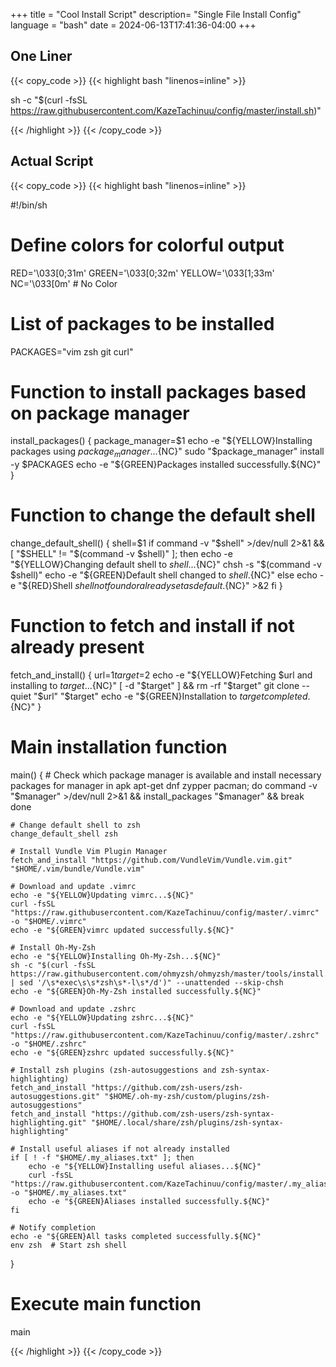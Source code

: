+++
title = "Cool Install Script"
description= "Single File Install Config"
language = "bash"
date = 2024-06-13T17:41:36-04:00
+++


## One Liner
{{< copy_code >}}
{{< highlight bash "linenos=inline" >}}

sh -c "$(curl -fsSL https://raw.githubusercontent.com/KazeTachinuu/config/master/install.sh)"

{{< /highlight >}}
{{< /copy_code >}}

## Actual Script

{{< copy_code >}}
{{< highlight bash "linenos=inline" >}}

#!/bin/sh

# Define colors for colorful output
RED='\033[0;31m'
GREEN='\033[0;32m'
YELLOW='\033[1;33m'
NC='\033[0m' # No Color

# List of packages to be installed
PACKAGES="vim zsh git curl"

# Function to install packages based on package manager
install_packages() {
    package_manager=$1
    echo -e "${YELLOW}Installing packages using $package_manager...${NC}"
    sudo "$package_manager" install -y $PACKAGES
    echo -e "${GREEN}Packages installed successfully.${NC}"
}

# Function to change the default shell
change_default_shell() {
    shell=$1
    if command -v "$shell" >/dev/null 2>&1 && [ "$SHELL" != "$(command -v $shell)" ]; then
        echo -e "${YELLOW}Changing default shell to $shell...${NC}"
        chsh -s "$(command -v $shell)"
        echo -e "${GREEN}Default shell changed to $shell.${NC}"
    else
        echo -e "${RED}Shell $shell not found or already set as default.${NC}" >&2
    fi
}

# Function to fetch and install if not already present
fetch_and_install() {
    url=$1
    target=$2
    echo -e "${YELLOW}Fetching $url and installing to $target...${NC}"
    [ -d "$target" ] && rm -rf "$target"
    git clone --quiet "$url" "$target"
    echo -e "${GREEN}Installation to $target completed.${NC}"
}

# Main installation function
main() {
    # Check which package manager is available and install necessary packages
    for manager in apk apt-get dnf zypper pacman; do
        command -v "$manager" >/dev/null 2>&1 && install_packages "$manager" && break
    done

    # Change default shell to zsh
    change_default_shell zsh

    # Install Vundle Vim Plugin Manager
    fetch_and_install "https://github.com/VundleVim/Vundle.vim.git" "$HOME/.vim/bundle/Vundle.vim"

    # Download and update .vimrc
    echo -e "${YELLOW}Updating vimrc...${NC}"
    curl -fsSL "https://raw.githubusercontent.com/KazeTachinuu/config/master/.vimrc" -o "$HOME/.vimrc"
    echo -e "${GREEN}vimrc updated successfully.${NC}"

    # Install Oh-My-Zsh
    echo -e "${YELLOW}Installing Oh-My-Zsh...${NC}"
    sh -c "$(curl -fsSL https://raw.githubusercontent.com/ohmyzsh/ohmyzsh/master/tools/install.sh | sed '/\s*exec\s\s*zsh\s*-l\s*/d')" --unattended --skip-chsh
    echo -e "${GREEN}Oh-My-Zsh installed successfully.${NC}"

    # Download and update .zshrc
    echo -e "${YELLOW}Updating zshrc...${NC}"
    curl -fsSL "https://raw.githubusercontent.com/KazeTachinuu/config/master/.zshrc" -o "$HOME/.zshrc"
    echo -e "${GREEN}zshrc updated successfully.${NC}"

    # Install zsh plugins (zsh-autosuggestions and zsh-syntax-highlighting)
    fetch_and_install "https://github.com/zsh-users/zsh-autosuggestions.git" "$HOME/.oh-my-zsh/custom/plugins/zsh-autosuggestions"
    fetch_and_install "https://github.com/zsh-users/zsh-syntax-highlighting.git" "$HOME/.local/share/zsh/plugins/zsh-syntax-highlighting"

    # Install useful aliases if not already installed
    if [ ! -f "$HOME/.my_aliases.txt" ]; then
        echo -e "${YELLOW}Installing useful aliases...${NC}"
        curl -fsSL "https://raw.githubusercontent.com/KazeTachinuu/config/master/.my_aliases.txt" -o "$HOME/.my_aliases.txt"
        echo -e "${GREEN}Aliases installed successfully.${NC}"
    fi

    # Notify completion
    echo -e "${GREEN}All tasks completed successfully.${NC}"
    env zsh  # Start zsh shell
}

# Execute main function
main

{{< /highlight >}}
{{< /copy_code >}}

